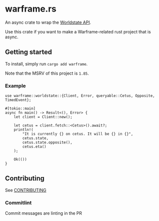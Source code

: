 # warframe.rs

An async crate to wrap the [Worldstate API](https://docs.warframestat.us).

Use this crate if you want to make a Warframe-related rust project that is async.

## Getting started
To install, simply run `cargo add warframe`.

Note that the MSRV of this project is `1.85`.

### Example
```rust,no_run
use warframe::worldstate::{Client, Error, queryable::Cetus, Opposite, TimedEvent};

#[tokio::main]
async fn main() -> Result<(), Error> {
    let client = Client::new();

    let cetus = client.fetch::<Cetus>().await?;
    println!(
        "It is currently {} on cetus. It will be {} in {}",
        cetus.state,
        cetus.state.opposite(),
        cetus.eta()
    );

    Ok(())
}
```

## Contributing
See [CONTRIBUTING](CONTRIBUTING.md)

### Commitlint

Commit messages are linting in the PR
